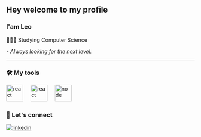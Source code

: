 ## Hey welcome to my profile

### I'am Leo

👨🏻‍💻 Studying Computer Science
  
*- Always looking for the next level.*
  
  <hr>
  
  ### 🛠️ My tools
  
  <div align="left">
    <img src="https://skillicons.dev/icons?i=git" height="45" alt="react"  />
    <img width="12" />
    <img src="https://skillicons.dev/icons?i=react" height="45" alt="react"  />
    <img width="12" />
    <img src="https://skillicons.dev/icons?i=nodejs" height="45" alt="node"  />
  </div>
  
  ### 📧 Let's connect

  <div>
    <a href="https://linkedin.com/in/leodoprado" target="_blank">
      <img align="center" src="https://img.shields.io/badge/-leodoprado-05122A?style=flat&logo=linkedin&logoColor=white" alt="linkedin"/>
    </a>
  <div/>
